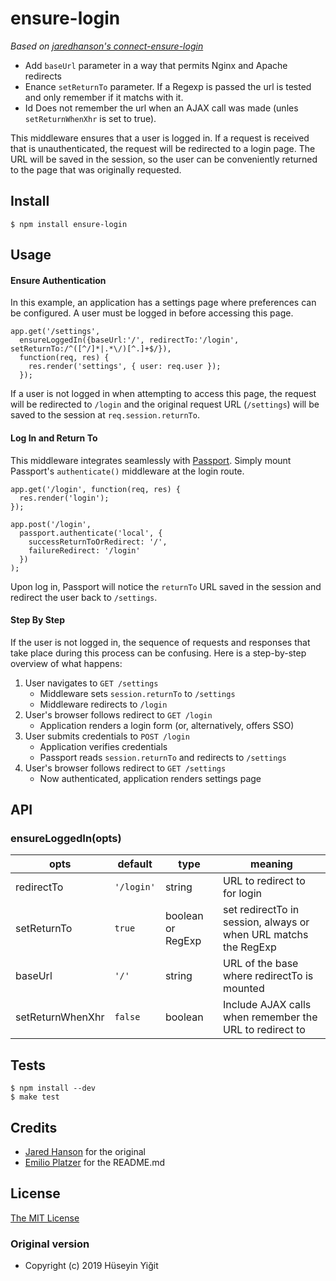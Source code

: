 # ensure-login

*Based on [jaredhanson's connect-ensure-login](https://github.com/jaredhanson/connect-ensure-login)*

   * Add `baseUrl` parameter in a way that permits Nginx and Apache redirects
   * Enance `setReturnTo` parameter. If a Regexp is passed the url is tested and only remember if it matchs with it.
   * Id Does not remember the url when an AJAX call was made (unles `setReturnWhenXhr` is set to true). 

This middleware ensures that a user is logged in.  If a request is received that
is unauthenticated, the request will be redirected to a login page.  The URL
will be saved in the session, so the user can be conveniently returned to the
page that was originally requested.

## Install

    $ npm install ensure-login

## Usage

#### Ensure Authentication

In this example, an application has a settings page where preferences can be
configured.  A user must be logged in before accessing this page.

    app.get('/settings',
      ensureLoggedIn({baseUrl:'/', redirectTo:'/login', setReturnTo:/^([^/]*|.*\/)[^.]+$/}),
      function(req, res) {
        res.render('settings', { user: req.user });
      });
      
If a user is not logged in when attempting to access this page, the request will
be redirected to `/login` and the original request URL (`/settings`) will be
saved to the session at `req.session.returnTo`.

#### Log In and Return To

This middleware integrates seamlessly with [Passport](http://passportjs.org/).
Simply mount Passport's `authenticate()` middleware at the login route.

    app.get('/login', function(req, res) {
      res.render('login');
    });

    app.post('/login', 
      passport.authenticate('local', { 
        successReturnToOrRedirect: '/', 
        failureRedirect: '/login' 
      })
    );
    
Upon log in, Passport will notice the `returnTo` URL saved in the session and
redirect the user back to `/settings`.

#### Step By Step

If the user is not logged in, the sequence of requests and responses that take
place during this process can be confusing.  Here is a step-by-step overview of
what happens:

1. User navigates to `GET /settings`
    - Middleware sets `session.returnTo` to `/settings`
    - Middleware redirects to `/login`
2. User's browser follows redirect to `GET /login`
    - Application renders a login form (or, alternatively, offers SSO)
3. User submits credentials to `POST /login`
    - Application verifies credentials
    - Passport reads `session.returnTo` and redirects to `/settings`
4. User's browser follows redirect to `GET /settings`
    - Now authenticated, application renders settings page

## API

### ensureLoggedIn(opts)

opts       |default     |type             |meaning
-----------|------------|-----------------|---------------------------------------
redirectTo |`'/login'`  |string           |URL to redirect to for login
setReturnTo|`true`      |boolean or RegExp|set redirectTo in session, always or when URL matchs the RegExp
baseUrl    |`'/'`       |string           |URL of the base where redirectTo is mounted
setReturnWhenXhr|`false`|boolean          |Include AJAX calls when remember the URL to redirect to

## Tests

    $ npm install --dev
    $ make test

## Credits

  - [Jared Hanson](http://github.com/jaredhanson) for the original
  - [Emilio Platzer](http://github.com/emilioplatzer) for the README.md

## License

[The MIT License](http://opensource.org/licenses/MIT)

### Original version
   * Copyright (c) 2019 Hüseyin Yiğit